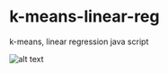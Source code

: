 # k-means-linear-reg
k-means, linear regression java script



![alt text](https://github.com/bradegan/k-means/blob/master/output.PNG)
